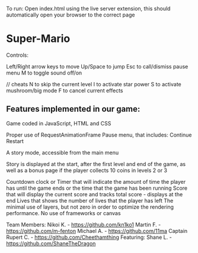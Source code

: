 To run: Open index.html using the live server extension, this should automatically open your browser to the correct page

# Super-Mario

Controls:

Left/Right arrow keys to move
Up/Space to jump
Esc to call/dismiss pause menu
M to toggle sound off/on

// cheats
N to skip the current level
I to activate star power
S to activate mushroom/big mode
F to cancel current effects

## Features implemented in our game:

Game coded in JavaScript, HTML and CSS

Proper use of RequestAnimationFrame
Pause menu, that includes:
Continue
Restart

A story mode, accessible from the main menu

Story is displayed at the start, after the first level and end of the game, as well as a bonus page if the player collects 10 coins in levels 2 or 3

Countdown clock or Timer that will indicate the amount of time the player has until the game ends or the time that the game has been running
Score that will display the current score and tracks total score - displays at the end
Lives that shows the number of lives that the player has left
The minimal use of layers, but not zero in order to optimize the rendering performance.
No use of frameworks or canvas

Team Members:
Nikoi K. - https://github.com/kn1ko1
Martin F. - https://github.com/m-fenton
Michael A. - https://github.com/11ma
Captain Rupert C. - https://github.com/Cheethamthing
Featuring: Shane L. - https://github.com/ShaneTheDragon